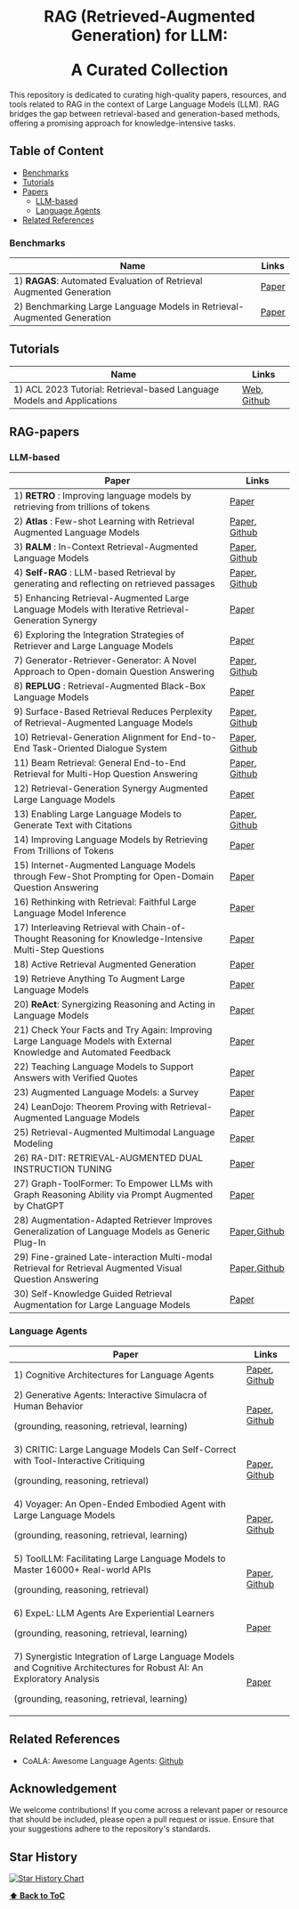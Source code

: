 <h1 align="center">
<br>
RAG (Retrieved-Augmented Generation) for LLM: <p></p>
A Curated Collection
</h1>

This repository is dedicated to curating high-quality papers, resources, and tools related to RAG in the context of Large Language Models (LLM). RAG bridges the gap between retrieval-based and generation-based methods, offering a promising approach for knowledge-intensive tasks.

## Table of Content

- [Benchmarks](#Benchmarks)
- [Tutorials](#Tutorials)
- [Papers](#RAG-papers)
  - [LLM-based](#LLM-based)
  - [Language Agents](#Language-Agents)
- [Related References](#Related-References)

### Benchmarks
| **Name**  | **Links** |
| ------------- | ------------- |
| 1) **RAGAS**: Automated Evaluation of Retrieval Augmented Generation | [Paper](https://arxiv.org/abs/2309.15217) |
| 2) Benchmarking Large Language Models in Retrieval-Augmented Generation | [Paper](https://arxiv.org/abs/2309.01431) |

## Tutorials
| **Name**  | **Links** |
| ------------- | ------------- |
| 1) ACL 2023 Tutorial: Retrieval-based Language Models and Applications| [Web](https://acl2023-retrieval-lm.github.io/), [Github](https://github.com/ACL2023-Retrieval-LM/ACL2023-Retrieval-LM.github.io) |

## RAG-papers
### LLM-based
| **Paper**  | **Links** |
| ------------- | ------------- |
| 1) **RETRO** : Improving language models by retrieving from trillions of tokens | [Paper](https://arxiv.org/abs/2112.04426) |
| 2) **Atlas** : Few-shot Learning with Retrieval Augmented Language Models | [Paper](https://www.jmlr.org/papers/volume24/23-0037/23-0037.pdf), [Github](https://github.com/facebookresearch/atlas) |
| 3) **RALM** : In-Context Retrieval-Augmented Language Models | [Paper](https://arxiv.org/abs/2302.00083), [Github](https://github.com/AI21Labs/in-context-ralm) |
| 4) **Self-RAG** : LLM-based Retrieval by generating and reflecting on retrieved passages | [Paper](https://arxiv.org/abs/2310.11511), [Github](https://selfrag.github.io/) |
| 5) Enhancing Retrieval-Augmented Large Language Models with Iterative Retrieval-Generation Synergy | [Paper](https://arxiv.org/abs/2305.15294)
| 6) Exploring the Integration Strategies of Retriever and Large Language Models | [Paper](https://arxiv.org/abs/2308.12574)
| 7) Generator-Retriever-Generator: A Novel Approach to Open-domain Question Answering | [Paper](https://arxiv.org/abs/2307.11278), [Github](https://github.com/abdoelsayed2016/GRG) |
| 8) **REPLUG** : Retrieval-Augmented Black-Box Language Models | [Paper](https://arxiv.org/abs/2301.12652)|
| 9) Surface-Based Retrieval Reduces Perplexity of Retrieval-Augmented Language Models | [Paper](https://arxiv.org/abs/2305.16243), [Github](https://github.com/edoost/retro_bm25)|
| 10) Retrieval-Generation Alignment for End-to-End Task-Oriented Dialogue System | [Paper](https://arxiv.org/pdf/2310.08877v2.pdf), [Github](https://github.com/shenwzh3/mk-tod)|
| 11) Beam Retrieval: General End-to-End Retrieval for Multi-Hop Question Answering | [Paper](https://arxiv.org/pdf/2308.08973.pdf), [Github](https://github.com/canghongjian/beam_retriever)
| 12) Retrieval-Generation Synergy Augmented Large Language Models | [Paper](https://arxiv.org/pdf/2310.05149.pdf)
| 13) Enabling Large Language Models to Generate Text with Citations | [Paper](https://arxiv.org/abs/2305.14627), [Github](https://github.com/princeton-nlp/ALCE) |
| 14) Improving Language Models by Retrieving From Trillions of Tokens | [Paper](https://arxiv.org/abs/2112.04426) |
| 15) Internet-Augmented Language Models through Few-Shot Prompting for Open-Domain Question Answering | [Paper](https://arxiv.org/abs/2203.05115) |
| 16) Rethinking with Retrieval: Faithful Large Language Model Inference | [Paper](https://arxiv.org/abs/2301.00303) |
| 17) Interleaving Retrieval with Chain-of-Thought Reasoning for Knowledge-Intensive Multi-Step Questions | [Paper](https://arxiv.org/abs/2212.10509)  |
| 18) Active Retrieval Augmented Generation | [Paper](https://arxiv.org/abs/2305.06983) |
| 19) Retrieve Anything To Augment Large Language Models | [Paper](https://arxiv.org/abs/2310.07554) |
| 20) **ReAct**: Synergizing Reasoning and Acting in Language Models | [Paper](https://arxiv.org/abs/2210.03629) |
| 21) Check Your Facts and Try Again: Improving Large Language Models with External Knowledge and Automated Feedback | [Paper](https://arxiv.org/abs/2302.12813) |
| 22) Teaching Language Models to Support Answers with Verified Quotes | [Paper](https://arxiv.org/abs/2203.11147) |
| 23) Augmented Language Models: a Survey | [Paper](https://arxiv.org/abs/2302.07842) |
| 24) LeanDojo: Theorem Proving with Retrieval-Augmented Language Models |  [Paper](https://arxiv.org/abs/2306.15626) |
| 25) Retrieval-Augmented Multimodal Language Modeling |  [Paper](https://arxiv.org/abs/2211.12561) |
| 26) RA-DIT: RETRIEVAL-AUGMENTED DUAL INSTRUCTION TUNING |  [Paper](https://arxiv.org/pdf/2310.01352.pdf) |
| 27) Graph-ToolFormer: To Empower LLMs with Graph Reasoning Ability via Prompt Augmented by ChatGPT |  [Paper](http://www.ifmlab.org/files/paper/graph_toolformer.pdf) |
| 28) Augmentation-Adapted Retriever Improves Generalization of Language Models as Generic Plug-In | [Paper](https://aclanthology.org/2023.acl-long.136.pdf),[Github](https://github.com/OpenMatch/Augmentation-Adapted-Retriever) |
| 29) Fine-grained Late-interaction Multi-modal Retrieval for Retrieval Augmented Visual Question Answering | [Paper](https://arxiv.org/pdf/2309.17133.pdf),[Github](https://github.com/LinWeizheDragon/Retrieval-Augmented-Visual-Question-Answering) |
| 30) Self-Knowledge Guided Retrieval Augmentation for Large Language Models | [Paper](https://arxiv.org/pdf/2310.05002.pdf) |

### Language Agents
| **Paper** | **Links** |
| ------------- | ------------- |
| 1) Cognitive Architectures for Language Agents | [Paper](https://arxiv.org/pdf/2309.02427.pdf), [Github](https://github.com/ysymyth/awesome-language-agents)
| 2) Generative Agents: Interactive Simulacra of Human Behavior <p> (grounding, reasoning, retrieval, learning) </p> | [Paper](https://arxiv.org/pdf/2304.03442.pdf), [Github](https://github.com/joonspk-research/generative_agents)
| 3) CRITIC: Large Language Models Can Self-Correct with Tool-Interactive Critiquing <p> (grounding, reasoning, retrieval) </p> | [Paper](https://arxiv.org/pdf/2305.11738.pdf), [Github](https://github.com/microsoft/ProphetNet/tree/master/CRITIC)
| 4) Voyager: An Open-Ended Embodied Agent with Large Language Models <p> (grounding, reasoning, retrieval, learning) </p> | [Paper](http://arxiv.org/abs/2305.16291), [Github](https://github.com/MineDojo/Voyager)
| 5) ToolLLM: Facilitating Large Language Models to Master 16000+ Real-world APIs <p> (grounding, reasoning, retrieval) </p> | [Paper](http://arxiv.org/abs/2307.16789), [Github](https://github.com/OpenBMB/ToolBench)
| 6) ExpeL: LLM Agents Are Experiential Learners <p> (grounding, reasoning, retrieval, learning) </p> | [Paper](https://arxiv.org/abs/2308.10144)
| 7) Synergistic Integration of Large Language Models and Cognitive Architectures for Robust AI: An Exploratory Analysis <p> (grounding, reasoning, retrieval, learning) </p> | [Paper](http://arxiv.org/abs/2308.09830)

## Related References

- CoALA: Awesome Language Agents: [Github](https://github.com/ysymyth/awesome-language-agents)

## Acknowledgement

We welcome contributions! If you come across a relevant paper or resource that should be included, please open a pull request or issue. Ensure that your suggestions adhere to the repository's standards.

## Star History

[![Star History Chart](https://api.star-history.com/svg?repos=cavalierlulu/rag_survey&type=Date)](https://star-history.com/#cavalierlulu/rag_survey)

**[⬆ Back to ToC](#Table-of-Content)**
